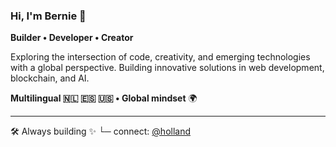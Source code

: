 ### Hi, I'm Bernie 👋

**Builder • Developer • Creator**

Exploring the intersection of code, creativity, and emerging technologies with a global perspective. Building innovative solutions in web development, blockchain, and AI.

**Multilingual 🇳🇱 🇪🇸 🇺🇸 • Global mindset** 🌍

---

🛠️ Always building ✨
    └─ connect: [@holland](https://farcaster.xyz/holland)

<!---
bernie-developer/bernie-developer is a ✨ special ✨ repository because its `README.md` (this file) appears on your GitHub profile.
You can click the Preview link to take a look at your changes.
--->
